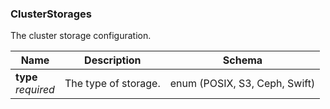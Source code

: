 
<a name="clusterstorages"></a>
### ClusterStorages
The cluster storage configuration.


|Name|Description|Schema|
|---|---|---|
|**type**  <br>*required*|The type of storage.|enum (POSIX, S3, Ceph, Swift)|



